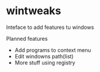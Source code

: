 wintweaks
=========
Inteface to add features tu windows

Planned features
* Add programs to context menu
* Edit windowns path(list)
* More stuff using registry
